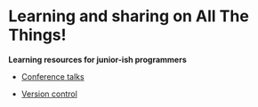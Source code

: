 # Learning and sharing on All The Things!

**Learning resources for junior-ish programmers**

* [Conference talks](https://github.com/Eleonore9/all-the-things/blob/master/conference-talks.md)

* [Version control](https://github.com/Eleonore9/all-the-things/blob/master/version-control)
